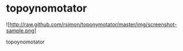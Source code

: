 # topoynomotator

![http://raw.github.com/rsimon/toponymotator/master/img/screenshot-sample.png]

topoynomotator
